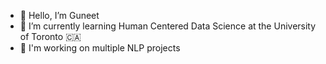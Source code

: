 - 👋 Hello, I’m Guneet
- 🌱 I’m currently learning Human Centered Data Science at the University of Toronto 🇨🇦
- 💞️ I'm working on multiple NLP projects

